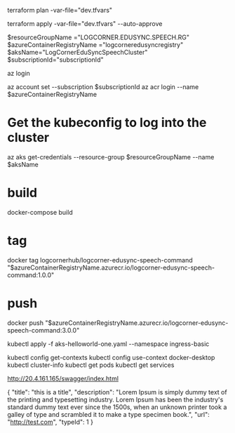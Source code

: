 terraform plan -var-file="dev.tfvars"

terraform apply -var-file="dev.tfvars" --auto-approve

$resourceGroupName ="LOGCORNER.EDUSYNC.SPEECH.RG"
$azureContainerRegistryName ="logcorneredusyncregistry"
$aksName="LogCornerEduSyncSpeechCluster"
$subscriptionId="subscriptionId"

az login

az account set --subscription $subscriptionId
az acr login --name $azureContainerRegistryName

# Get the kubeconfig to log into the cluster
az aks get-credentials  --resource-group $resourceGroupName   --name $aksName

# build
docker-compose build

# tag
docker tag logcornerhub/logcorner-edusync-speech-command  "$azureContainerRegistryName.azurecr.io/logcorner-edusync-speech-command:1.0.0"

# push 
docker push "$azureContainerRegistryName.azurecr.io/logcorner-edusync-speech-command:3.0.0"

kubectl apply -f aks-helloworld-one.yaml --namespace ingress-basic

kubectl config get-contexts 
kubectl config use-context  docker-desktop 
kubectl cluster-info
kubectl get pods
kubectl get services


http://20.4.161.165/swagger/index.html

{
  "title": "this is a title",
  "description": "Lorem Ipsum is simply dummy text of the printing and typesetting industry. Lorem Ipsum has been the industry's standard dummy text ever since the 1500s, when an unknown printer took a galley of type and scrambled it to make a type specimen book.",
  "url": "http://test.com",
  "typeId": 1
}
